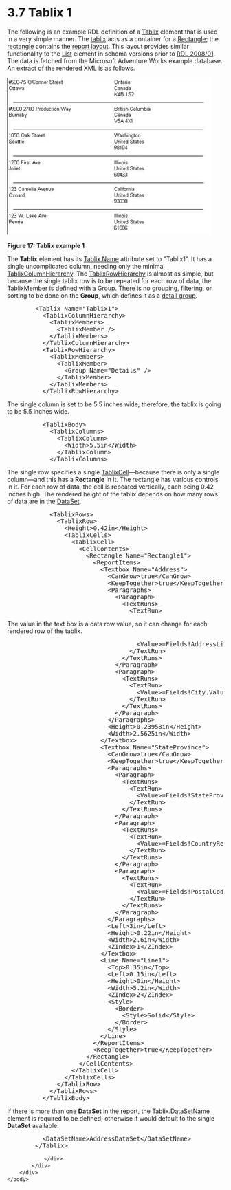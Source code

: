 <html dir="LTR" xmlns:mshelp="http://msdn.microsoft.com/mshelp" xmlns:ddue="http://ddue.schemas.microsoft.com/authoring/2003/5" xmlns:xlink="http://www.w3.org/1999/xlink" xmlns:tool="http://www.microsoft.com/tooltip">
    <head>
        <meta http-equiv="Content-Type" content="text/html; CHARSET=utf-8"></meta>
        <meta name="save" content="history"></meta>
        <title>3.7 Tablix 1</title>
        <xml>
            <mshelp:toctitle title="3.7 Tablix 1"></mshelp:toctitle>
            <mshelp:rltitle title="[MS-RDL]: Tablix 1"></mshelp:rltitle>
            <mshelp:keyword index="A" term="13eafa00-c4b4-44d3-8109-dea03ff8414d"></mshelp:keyword>
            <mshelp:attr name="DCSext.ContentType" value="open specification"></mshelp:attr>
            <mshelp:attr name="AssetID" value="13eafa00-c4b4-44d3-8109-dea03ff8414d"></mshelp:attr>
            <mshelp:attr name="TopicType" value="kbRef"></mshelp:attr>
            <mshelp:attr name="DCSext.Title" value="[MS-RDL]: Tablix 1" />
        </xml>
    </head>
    <body>
        <div id="header">
            <h1 class="heading">3.7 Tablix 1</h1>
        </div>
        <div id="mainSection">
            <div id="mainBody">
                <div id="allHistory" class="saveHistory"></div>
                <div id="sectionSection0" class="section" name="collapseableSection">
                    

<p>The following is an example RDL definition of a <a href="e42fb86e-799a-4202-8845-ac38831efccb.md">Tablix</a> element that is
used in a very simple manner. The <a href="b2482b3f-74ab-4ca8-a9e5-c07955011743.md#gt_f9f5d4be-2a9e-4556-90f6-d4ed1678f0b4">tablix</a> acts as a container
for a <a href="e36a41ea-aeaf-45cc-969e-8ab1e380882c.md">Rectangle</a>; the <a href="b2482b3f-74ab-4ca8-a9e5-c07955011743.md#gt_1b991a2c-d0bf-4433-bc39-587c09d556a8">rectangle</a> contains the <a href="b2482b3f-74ab-4ca8-a9e5-c07955011743.md#gt_11e20fdb-6428-4c32-9e45-91f32a64da7f">report layout</a>. This layout
provides similar functionality to the <a href="ea4c625c-0558-4fb3-b3b8-bde6c160b1e2.md">List</a> element in schema
versions prior to <a href="1e855f94-4617-47e4-b89e-0856c6cb420f.md">RDL 2008/01</a>.
The data is fetched from the Microsoft Adventure Works example database. An
extract of the rendered XML is as follows.</p>

<p><img src="MS-RDL_files/image017.png" alt="Tablix example 1" title="Tablix example 1"></p>

<p><b>Figure 17: Tablix example 1</b></p>

<p>The <b>Tablix</b> element has its <a href="ad4609d4-e4d7-4631-97f9-90064ca7cee8.md">Tablix.Name</a> attribute set
to &quot;Tablix1&quot;. It has a single uncomplicated column, needing only the
minimal <a href="4f5c9261-6652-41b2-81cc-3f6423ce0dbb.md">TablixColumnHierarchy</a>.
The <a href="08a188d7-05bd-43b8-8d23-11568db8949b.md">TablixRowHierarchy</a>
is almost as simple, but because the single tablix row is to be repeated for
each row of data, the <a href="1d8a9691-b173-4e24-9ea9-1f486bc824fd.md">TablixMember</a>
is defined with a <a href="dbfff811-1be7-4e8b-a5d2-6cc522317fbe.md">Group</a>.
There is no grouping, filtering, or sorting to be done on the <b>Group</b>,
which defines it as a <a href="b2482b3f-74ab-4ca8-a9e5-c07955011743.md#gt_e6e777c9-c361-4606-b473-c8dd8fddf3b8">detail
group</a>.</p>

<dl>
<dd>
<div><pre>   &lt;Tablix Name=&quot;Tablix1&quot;&gt;
     &lt;TablixColumnHierarchy&gt;
       &lt;TablixMembers&gt;
         &lt;TablixMember /&gt;
       &lt;/TablixMembers&gt;
     &lt;/TablixColumnHierarchy&gt;
     &lt;TablixRowHierarchy&gt;
       &lt;TablixMembers&gt;
         &lt;TablixMember&gt;
           &lt;Group Name=&quot;Details&quot; /&gt;
         &lt;/TablixMember&gt;
       &lt;/TablixMembers&gt;
     &lt;/TablixRowHierarchy&gt;
</pre></div>
</dd></dl>

<p>The single column is set to be 5.5 inches wide;
therefore, the tablix is going to be 5.5 inches wide.</p>

<dl>
<dd>
<div><pre>     &lt;TablixBody&gt;
       &lt;TablixColumns&gt;
         &lt;TablixColumn&gt;
           &lt;Width&gt;5.5in&lt;/Width&gt;
         &lt;/TablixColumn&gt;
       &lt;/TablixColumns&gt;
</pre></div>
</dd></dl>

<p>The single row specifies a single <a href="33258f80-fa42-4baf-abd5-ded34ffbbc61.md">TablixCell</a>—because there
is only a single column—and this has a <b>Rectangle</b> in it. The rectangle
has various controls in it. For each row of data, the cell is repeated
vertically, each being 0.42 inches high. The rendered height of the tablix
depends on how many rows of data are in the <a href="a14782b0-2e2f-4305-83a3-3de3fd750b6a.md">DataSet</a>.</p>

<dl>
<dd>
<div><pre>       &lt;TablixRows&gt;
         &lt;TablixRow&gt;
           &lt;Height&gt;0.42in&lt;/Height&gt;
           &lt;TablixCells&gt;
             &lt;TablixCell&gt;
               &lt;CellContents&gt;
                 &lt;Rectangle Name=&quot;Rectangle1&quot;&gt;
                   &lt;ReportItems&gt;
                     &lt;Textbox Name=&quot;Address&quot;&gt;
                       &lt;CanGrow&gt;true&lt;/CanGrow&gt;
                       &lt;KeepTogether&gt;true&lt;/KeepTogether&gt;
                       &lt;Paragraphs&gt;
                         &lt;Paragraph&gt;
                           &lt;TextRuns&gt;
                             &lt;TextRun&gt;
</pre></div>
</dd></dl>

<p>The value in the text box is a data row value, so it can
change for each rendered row of the tablix.</p>

<dl>
<dd>
<div><pre>                               &lt;Value&gt;=Fields!AddressLine1.Value&lt;/Value&gt;
                             &lt;/TextRun&gt;
                           &lt;/TextRuns&gt;
                         &lt;/Paragraph&gt;
                         &lt;Paragraph&gt;
                           &lt;TextRuns&gt;
                             &lt;TextRun&gt;
                               &lt;Value&gt;=Fields!City.Value&lt;/Value&gt;
                             &lt;/TextRun&gt;
                           &lt;/TextRuns&gt;
                         &lt;/Paragraph&gt;
                       &lt;/Paragraphs&gt;
                       &lt;Height&gt;0.23958in&lt;/Height&gt;
                       &lt;Width&gt;2.5625in&lt;/Width&gt;
                     &lt;/Textbox&gt;
                     &lt;Textbox Name=&quot;StateProvince&quot;&gt;
                       &lt;CanGrow&gt;true&lt;/CanGrow&gt;
                       &lt;KeepTogether&gt;true&lt;/KeepTogether&gt;
                       &lt;Paragraphs&gt;
                         &lt;Paragraph&gt;
                           &lt;TextRuns&gt;
                             &lt;TextRun&gt;
                               &lt;Value&gt;=Fields!StateProvince.Value&lt;/Value&gt;
                             &lt;/TextRun&gt;
                           &lt;/TextRuns&gt;
                         &lt;/Paragraph&gt;
                         &lt;Paragraph&gt;
                           &lt;TextRuns&gt;
                             &lt;TextRun&gt;
                               &lt;Value&gt;=Fields!CountryRegion.Value&lt;/Value&gt;
                             &lt;/TextRun&gt;
                           &lt;/TextRuns&gt;
                         &lt;/Paragraph&gt;
                         &lt;Paragraph&gt;
                           &lt;TextRuns&gt;
                             &lt;TextRun&gt;
                               &lt;Value&gt;=Fields!PostalCode.Value&lt;/Value&gt;
                             &lt;/TextRun&gt;
                           &lt;/TextRuns&gt;
                         &lt;/Paragraph&gt;
                       &lt;/Paragraphs&gt;
                       &lt;Left&gt;3in&lt;/Left&gt;
                       &lt;Height&gt;0.22in&lt;/Height&gt;
                       &lt;Width&gt;2.6in&lt;/Width&gt;
                       &lt;ZIndex&gt;1&lt;/ZIndex&gt;
                     &lt;/Textbox&gt;
                     &lt;Line Name=&quot;Line1&quot;&gt;
                       &lt;Top&gt;0.35in&lt;/Top&gt;
                       &lt;Left&gt;0.15in&lt;/Left&gt;
                       &lt;Height&gt;0in&lt;/Height&gt;
                       &lt;Width&gt;5.2in&lt;/Width&gt;
                       &lt;ZIndex&gt;2&lt;/ZIndex&gt;
                       &lt;Style&gt;
                         &lt;Border&gt;
                           &lt;Style&gt;Solid&lt;/Style&gt;
                         &lt;/Border&gt;
                       &lt;/Style&gt;
                     &lt;/Line&gt;
                   &lt;/ReportItems&gt;
                   &lt;KeepTogether&gt;true&lt;/KeepTogether&gt;
                 &lt;/Rectangle&gt;
               &lt;/CellContents&gt;
             &lt;/TablixCell&gt;
           &lt;/TablixCells&gt;
         &lt;/TablixRow&gt;
       &lt;/TablixRows&gt;
     &lt;/TablixBody&gt;
</pre></div>
</dd></dl>

<p>If there is more than one <b>DataSet</b> in the report, the <a href="303f6cb3-cb22-43c4-9861-0c40082219f9.md">Tablix.DataSetName</a> element
is required to be defined; otherwise it would default to the single <b>DataSet</b>
available.</p>

<dl>
<dd>
<div><pre>     &lt;DataSetName&gt;AddressDataSet&lt;/DataSetName&gt;
   &lt;/Tablix&gt;
</pre></div>
</dd></dl>


                </div>
            </div>
        </div>
    </body>
</html>